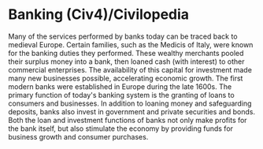 # Banking (Civ4)/Civilopedia

Many of the services performed by banks today can be traced back to medieval Europe. Certain families, such as the Medicis of Italy, were known for the banking duties they performed. These wealthy merchants pooled their surplus money into a bank, then loaned cash (with interest) to other commercial enterprises. The availability of this capital for investment made many new businesses possible, accelerating economic growth.
The first modern banks were established in Europe during the late 1600s. The primary function of today's banking system is the granting of loans to consumers and businesses. In addition to loaning money and safeguarding deposits, banks also invest in government and private securities and bonds. Both the loan and investment functions of banks not only make profits for the bank itself, but also stimulate the economy by providing funds for business growth and consumer purchases.